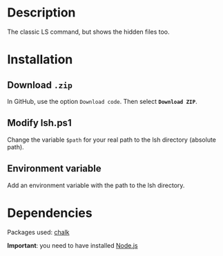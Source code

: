 # Description
The classic LS command, but shows the hidden files too.

# Installation

## Download `.zip`

In GitHub, use the option `Download code`. Then select **`Download ZIP`**.

## Modify lsh.ps1
Change the variable `$path` for your real path to the lsh directory (absolute path).

## Environment variable
Add an environment variable with the path to the lsh directory.

# Dependencies
Packages used: [chalk](https://www.npmjs.com/package/chalk)

**Important**: you need to have installed [Node.js](https://nodejs.org/en/)